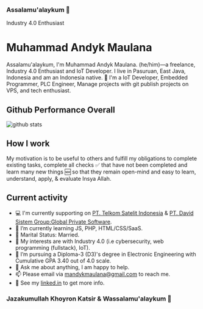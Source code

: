 ### Assalamu'alaykum 👋
Industry 4.0 Enthusiast
<!--
**muhammadandykmaulana/muhammadandykmaulana** is a ✨ _special_ ✨ repository because its `README.md` (this file) appears on your GitHub profile.
Programming Language Agnostic , Tech Enthusiast and Fullstack Web Developer.
-->

# Muhammad Andyk Maulana

Assalamu'alaykum, I'm Muhammad Andyk Maulana. (he/him)—a freelance, Industry 4.0 Enthusiast and IoT Developer. I live in Pasuruan, East Java, Indonesia and am an Indonesia native. 🙌 I'm a IoT Developer, Embedded Programmer, PLC Engineer, Manage projects with git publish projects on VPS, and tech enthusiast.

## Github Performance Overall

![github stats](https://github-readme-stats.vercel.app/api?username=muhammadandykmaulana&show_icons=true)

## How I work

My motivation is to be useful to others and fulfill my obligations to complete existing tasks, complete all checks ✅ that have not been completed and learn many new things 🆕 so that they remain open-mind and easy to learn, understand, apply, & evaluate Insya Allah.

## Current activity

- 💻 I'm currently supporting on <a href="https://www.telkomsat.co.id/id/">PT. Telkom Satelit Indonesia</a> & <a href="https://davidgroup.co.id/?_transformed=enforce">PT. David Sistem Group:Global Private Software</a>.
- 📖 I’m currently learning JS, PHP, HTML/CSS/SaaS.
- 💍 Marital Status: Married.
- 🤔 My interests are with Industry 4.0 (i.e cybersecurity, web programming (fullstack), IoT).
- 💼 I’m pursuing a Diploma-3 (D3)'s degree in Electronic Engineering with Cumulative GPA 3.40 out of 4.0 scale.
- 💬 Ask me about anything, I am happy to help.
- 📫 Please email via mandykmaulana@gmail.com to reach me.
- 📝 See my <a href="https://www.linkedin.com/in/muhammad-andyk-maulana-704335173/">linked.in</a> to get more info.

### Jazakumullah Khoyron Katsir & Wassalamu'alaykum 👋
